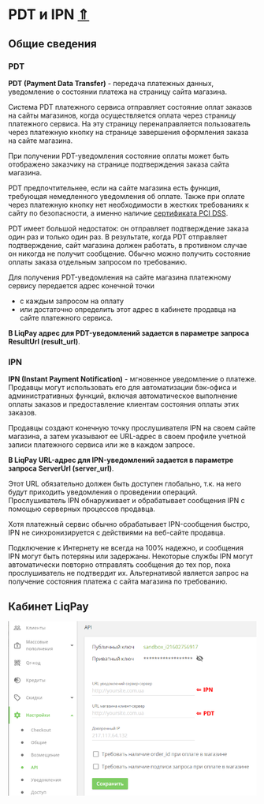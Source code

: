 # PDT и IPN  [⇑](index.md)

## Общие сведения

### PDT

**PDT (Payment Data Transfer)** - передача платежных данных, уведомление о состоянии платежа на страницу сайта магазина.

Система PDT платежного сервиса отправляет состояние оплат заказов на сайты магазинов, когда осуществляется оплата через страницу платежного сервиса. На эту страницу перенаправляется пользователь через платежную кнопку на странице завершения оформления заказа на сайте магазина.

При получении PDT-уведомления состояние оплаты может быть отображено заказчику на странице подтверждения заказа сайта магазина.

PDT предпочтительнее, если на сайте магазина есть функция, требующая немедленного уведомления об оплате. Также при оплате через платежную кнопку нет необходимости в жестких требованиях к сайту по безопасности, а именно наличие [сертификата PCI DSS](https://ru.wikipedia.org/wiki/PCI_DSS).

PDT имеет большой недостаток: он отправляет подтверждение заказа один раз и только один раз. В результате, когда PDT отправляет подтверждение, сайт магазина должен работать, в противном случае он никогда не получит сообщение. Обычно можно получить состояние оплаты заказа отдельным запросом по требованию.

Для получения PDT-уведомления на сайте магазина платежному сервису передается адрес конечной точки

- с каждым запросом на оплату
- или достаточно определить этот адрес в кабинете продавца на сайте платежного сервиса.

**В LiqPay адрес для PDT-уведомлений задается в параметре запроса ResultUrl (result_url)**.

### IPN

**IPN (Instant Payment Notification)** - мгновенное уведомление о платеже.
Продавцы могут использовать его для автоматизации бэк-офиса и административных функций, включая автоматическое выполнение оплаты заказов и предоставление клиентам состояния оплаты этих заказов.

Продавцы создают конечную точку прослушивателя IPN на своем сайте магазина,
а затем указывают ее URL-адрес в своем профиле учетной записи платежного сервиса или же в каждом запросе.

**В LiqPay URL-адрес для IPN-уведомлений задается в параметре запроса ServerUrl (server_url)**.

Этот URL обязательно должен быть доступен глобально, т.к. на него будут приходить уведомления о проведении операций. Прослушиватель IPN обнаруживает и обрабатывает сообщения IPN с помощью серверных процессов продавца.

Хотя платежный сервис обычно обрабатывает IPN-сообщения быстро, IPN не синхронизируется с действиями на веб-сайте продавца.

Подключение к Интернету не всегда на 100% надежно, и сообщения IPN могут быть потеряны или задержаны. Некоторые службы IPN могут автоматически повторно отправлять сообщения до тех пор, пока прослушиватель не подтвердит их.
Альтернативой является запрос на получение состояния платежа с сайта магазина по требованию.

## Кабинет LiqPay

![LiqPay Cabinet - API](img/liqpay.cabinet.api.ru.png)
